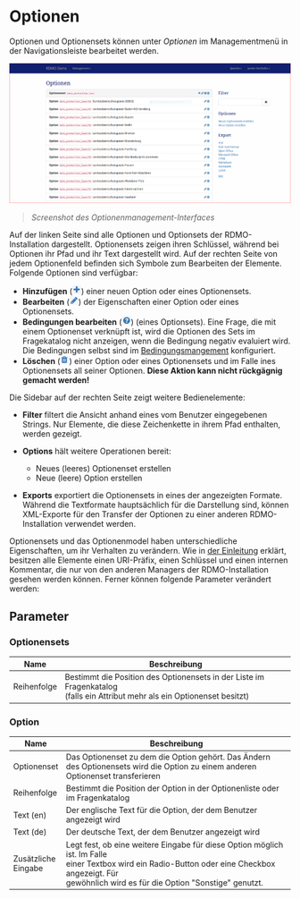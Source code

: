 # Optionen

Optionen und Optionensets können unter *Optionen* im Managementmenü in der Navigationsleiste bearbeitet werden.

![](../../_static/img/screens/optionen.png)
> *Screenshot des Optionenmanagement-Interfaces*

Auf der linken Seite sind alle Optionen und Optionsets der RDMO-Installation dargestellt. Optionensets zeigen ihren Schlüssel, während bei Optionen ihr Pfad und ihr Text dargestellt wird. Auf der rechten Seite von jedem Optionenfeld befinden sich Symbole zum Bearbeiten der Elemente. Folgende Optionen sind verfügbar:

* **Hinzufügen** (![](../../_static/img/icons/add.png)) einer neuen Option oder eines Optionensets.
* **Bearbeiten** (![](../../_static/img/icons/update.png)) der Eigenschaften einer Option oder eines Optionensets.
* **Bedingungen bearbeiten** (![](../../_static/img/icons/conditions.png)) (eines Optionsets). Eine Frage, die mit einem Optionenset verknüpft ist, wird die Optionen des Sets im Fragekatalog nicht anzeigen, wenn die Bedingung negativ evaluiert wird. Die Bedingungen selbst sind im [Bedingungsmangement](../conditions.html) konfiguriert.
* **Löschen** (![](../../_static/img/icons/delete.png)) einer Option oder eines Optionensets und im Falle ines Optionensets all seiner Optionen. **Diese Aktion kann nicht rückgägnig gemacht werden!**

Die Sidebar auf der rechten Seite zeigt weitere Bedienelemente:

* **Filter** filtert die Ansicht anhand eines vom Benutzer eingegebenen Strings. Nur Elemente, die diese Zeichenkette in ihrem Pfad enthalten, werden gezeigt.
* **Options** hält weitere Operationen bereit:

   * Neues (leeres) Optionenset erstellen
   * Neue (leere) Option erstellen

* **Exports** exportiert die Optionensets in eines der angezeigten Formate. Während die Textformate hauptsächlich für die Darstellung sind, können XML-Exporte für den Transfer der Optionen zu einer anderen RDMO-Installation verwendet werden.

Optionensets und das Optionenmodel haben unterschiedliche Eigenschaften, um ihr Verhalten zu verändern. Wie in [der Einleitung](../index.html) erklärt, besitzen alle Elemente einen URI-Präfix, einen Schlüssel und einen internen Kommentar, die nur von den anderen Managers der RDMO-Installation gesehen werden können. Ferner können folgende Parameter verändert werden:


## Parameter

### Optionensets

|Name|Beschreibung|
|-|-|
|Reihenfolge|Bestimmt die Position des Optionensets in der Liste im Fragenkatalog<br>(falls ein Attribut mehr als ein Optionenset besitzt)|


### Option

|Name|Beschreibung|
|-|-|
|Optionenset|Das Optionenset zu dem die Option gehört. Das Ändern<br> des Optionensets wird die Option zu einem anderen<br>Optionenset transferieren|
|Reihenfolge|Bestimmt die Position der Option in der Optionenliste oder im Fragenkatalog|
|Text (en)|Der englische Text für die Option, der dem Benutzer angezeigt wird|
|Text (de)|Der deutsche Text, der dem Benutzer angezeigt wird|
|Zusätzliche<br>Eingabe|Legt fest, ob eine weitere Eingabe für diese Option möglich ist. Im Falle<br>einer Textbox wird ein Radio-Button oder eine Checkbox angezeigt. Für<br>gewöhnlich wird es für die Option "Sonstige" genutzt.
